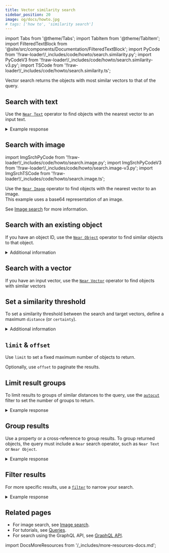 ```yaml
---
title: Vector similarity search
sidebar_position: 20
image: og/docs/howto.jpg
# tags: ['how to', 'similarity search']
---
```


import Tabs from '@theme/Tabs';
import TabItem from '@theme/TabItem';
import FilteredTextBlock from '@site/src/components/Documentation/FilteredTextBlock';
import PyCode from '!!raw-loader!/_includes/code/howto/search.similarity.py';
import PyCodeV3 from '!!raw-loader!/_includes/code/howto/search.similarity-v3.py';
import TSCode from '!!raw-loader!/_includes/code/howto/search.similarity.ts';

Vector search returns the objects with most similar vectors to that of the query.

## Search with text

Use the [`Near Text`](../api/graphql/search-operators.md#neartext) operator to find objects with the nearest vector to an input text.

<Tabs groupId="languages">
  <TabItem value="py" label="Python (v4)">
    <FilteredTextBlock
      text={PyCode}
      startMarker="# GetNearTextPython"
      endMarker="# END GetNearTextPython"
      language="python"
    />
  </TabItem>

  <TabItem value="py3" label="Python (v3)">
    <FilteredTextBlock
      text={PyCodeV3}
      startMarker="# GetNearTextPython"
      endMarker="# END GetNearTextPython"
      language="python"
    />
  </TabItem>

  <TabItem value="js" label="JavaScript/TypeScript">
    <FilteredTextBlock
      text={TSCode}
      startMarker="// GetNearText"
      endMarker="// END GetNearText"
      language="ts"
    />
  </TabItem>

  <TabItem value="graphql" label="GraphQL">
    <FilteredTextBlock
      text={PyCode}
      startMarker="# GetNearTextGraphql"
      endMarker="# END GetNearTextGraphql"
      language="graphql"
    />
  </TabItem>
</Tabs>

<details>
  <summary>Example response</summary>

The output is like this:

<FilteredTextBlock
  text={PyCode}
  startMarker="# START Expected nearText results"
  endMarker="# END Expected nearText results"
  language="json"
/>

</details>

## Search with image

import ImgSrchPyCode from '!!raw-loader!/_includes/code/howto/search.image.py';
import ImgSrchPyCodeV3 from '!!raw-loader!/_includes/code/howto/search.image-v3.py';
import ImgSrchTSCode from '!!raw-loader!/_includes/code/howto/search.image.ts';

Use the [`Near Image`](../api/graphql/search-operators.md#nearimage) operator to find objects with the nearest vector to an image.<br/>
This example uses a base64 representation of an image.

<Tabs groupId="languages">
  <TabItem value="py" label="Python (v4)">
    <FilteredTextBlock
      text={ImgSrchPyCode}
      startMarker="# START search with base64"
      endMarker="# END search with base64"
      language="py"
    />
  </TabItem>

  <TabItem value="py3" label="Python (v3)">
    <FilteredTextBlock
      text={ImgSrchPyCodeV3}
      startMarker="# START search with base64"
      endMarker="# END search with base64"
      language="py"
    />
  </TabItem>

  <TabItem value="js" label="JavaScript/TypeScript">
    <FilteredTextBlock
      text={ImgSrchTSCode}
      startMarker="// START search with base64"
      endMarker="// END search with base64"
      language="ts"
    />
  </TabItem>
</Tabs>

See [Image search](./image.md) for more information.


## Search with an existing object

If you have an object ID, use the [`Near Object`](../api/graphql/search-operators.md#nearobject) operator to find similar objects to that object.

<Tabs groupId="languages">
  <TabItem value="py" label="Python (v4)">
    <FilteredTextBlock
      text={PyCode}
      startMarker="# GetNearObjectPython"
      endMarker="# END GetNearObjectPython"
      language="python"
    />
  </TabItem>

  <TabItem value="py3" label="Python (v3)">
    <FilteredTextBlock
      text={PyCodeV3}
      startMarker="# GetNearObjectPython"
      endMarker="# END GetNearObjectPython"
      language="python"
    />
  </TabItem>

  <TabItem value="js" label="JavaScript/TypeScript">
    <FilteredTextBlock
      text={TSCode}
      startMarker="// GetNearObject"
      endMarker="// END GetNearObject"
      language="ts"
    />
  </TabItem>

  <TabItem value="graphql" label="GraphQL">
    <FilteredTextBlock
      text={PyCode}
      startMarker="# GetNearObjectGraphQL"
      endMarker="# END GetNearObjectGraphQL"
      language="graphql"
    />
  </TabItem>
</Tabs>

<details>
  <summary>
    Additional information
  </summary>
  <div>
    To get the object ID, see [Retrieve the object ID](./basics.md#retrieve-the-object-id).
  </div>
</details>


## Search with a vector

If you have an input vector, use the [`Near Vector`](../api/graphql/search-operators.md#nearvector) operator to find objects with similar vectors

<Tabs groupId="languages">
  <TabItem value="py" label="Python (v4)">
    <FilteredTextBlock
      text={PyCode}
      startMarker="# GetNearVectorPython"
      endMarker="# END GetNearVectorPython"
      language="python"
    />
  </TabItem>

  <TabItem value="py3" label="Python (v3)">
    <FilteredTextBlock
      text={PyCodeV3}
      startMarker="# GetNearVectorPython"
      endMarker="# END GetNearVectorPython"
      language="python"
    />
  </TabItem>

  <TabItem value="js" label="JavaScript/TypeScript">
    <FilteredTextBlock
      text={TSCode}
      startMarker="// GetNearVector"
      endMarker="// END GetNearVector"
      language="ts"
    />
  </TabItem>

  <TabItem value="graphql" label="GraphQL">
    <FilteredTextBlock
      text={PyCode}
      startMarker="# GetNearVectorGraphQL"
      endMarker="# END GetNearVectorGraphQL"
      language="graphql"
    />
  </TabItem>
</Tabs>

## Set a similarity threshold

To set a similarity threshold between the search and target vectors, define a maximum `distance` (or `certainty`).

<Tabs groupId="languages">
  <TabItem value="py" label="Python (v4)">
    <FilteredTextBlock
      text={PyCode}
      startMarker="# GetWithDistancePython"
      endMarker="# END GetWithDistancePython"
      language="python"
    />
  </TabItem>

  <TabItem value="py3" label="Python (v3)">
    <FilteredTextBlock
      text={PyCodeV3}
      startMarker="# GetWithDistancePython"
      endMarker="# END GetWithDistancePython"
      language="python"
    />
  </TabItem>

  <TabItem value="js" label="JavaScript/TypeScript">
    <FilteredTextBlock
      text={TSCode}
      startMarker="// GetWithDistance"
      endMarker="// END GetWithDistance"
      language="ts"
    />
  </TabItem>

  <TabItem value="graphql" label="GraphQL">
    <FilteredTextBlock
      text={PyCode}
      startMarker="# GetWithDistanceGraphQL"
      endMarker="# END GetWithDistanceGraphQL"
      language="graphql"
    />
  </TabItem>
</Tabs>

<details>
  <summary>Additional information</summary>

- The distance value depends on many factors, including the vectorization model you use. Experiment with your data to find a value that works for you.
- [`certainty`](../config-refs/distances.md#distance-vs-certainty) is only available with `cosine` distance.
- To find the least similar objects, use the negative cosine distance with `nearVector` search.

</details>

## `limit` & `offset`

Use `limit` to set a fixed maximum number of objects to return.

Optionally, use `offset` to paginate the results.

<Tabs groupId="languages">
  <TabItem value="py" label="Python (v4)">
    <FilteredTextBlock
      text={PyCode}
      startMarker="# GetLimitOffsetPython"
      endMarker="# END GetLimitOffsetPython"
      language="python"
    />
  </TabItem>

  <TabItem value="py3" label="Python (v3)">
    <FilteredTextBlock
      text={PyCodeV3}
      startMarker="# GetLimitOffsetPython"
      endMarker="# END GetLimitOffsetPython"
      language="python"
    />
  </TabItem>

  <TabItem value="js" label="JavaScript/TypeScript">
    <FilteredTextBlock
      text={TSCode}
      startMarker="// GetLimitOffset"
      endMarker="// END GetLimitOffset"
      language="ts"
    />
  </TabItem>

  <TabItem value="graphql" label="GraphQL">
    <FilteredTextBlock
      text={PyCode}
      startMarker="# GetLimitOffsetGraphQL"
      endMarker="# END GetLimitOffsetGraphQL"
      language="graphql"
    />
  </TabItem>
</Tabs>

## Limit result groups

To limit results to groups of similar distances to the query, use the [`autocut`](../api/graphql/additional-operators.md#autocut) filter to set the number of groups to return.

<Tabs groupId="languages">
  <TabItem value="py" label="Python (v4)">
    <FilteredTextBlock
      text={PyCode}
      startMarker="# START Autocut Python"
      endMarker="# END Autocut Python"
      language="py"
    />
  </TabItem>

  <TabItem value="py3" label="Python (v3)">
    <FilteredTextBlock
      text={PyCodeV3}
      startMarker="# START Autocut Python"
      endMarker="# END Autocut Python"
      language="py"
    />
  </TabItem>

  <TabItem value="js" label="JavaScript/TypeScript">
    <FilteredTextBlock
      text={TSCode}
      startMarker="// START Autocut"
      endMarker="// END Autocut"
      language="ts"
    />
  </TabItem>

  <TabItem value="graphql" label="GraphQL">
    <FilteredTextBlock
      text={PyCode}
      startMarker="# START Autocut GraphQL"
      endMarker="# END Autocut GraphQL"
      language="graphql"
    />
  </TabItem>
</Tabs>

<details>
  <summary>Example response</summary>

The output is like this:

<FilteredTextBlock
  text={PyCode}
  startMarker="# START Expected nearText results"
  endMarker="# END Expected nearText results"
  language="json"
/>

</details>

## Group results

Use a property or a cross-reference to group results. To group returned objects, the query must include a `Near` search operator, such as `Near Text` or `Near Object`.

<Tabs groupId="languages">
  <TabItem value="py" label="Python (v4)">
    <FilteredTextBlock
      text={PyCode}
      startMarker="# GetWithGroupbyPython"
      endMarker="# END GetWithGroupbyPython"
      language="python"
    />
  </TabItem>

  <TabItem value="py3" label="Python (v3)">
    <FilteredTextBlock
      text={PyCodeV3}
      startMarker="# GetWithGroupbyPython"
      endMarker="# END GetWithGroupbyPython"
      language="python"
    />
  </TabItem>

  <TabItem value="js" label="JavaScript/TypeScript">
    <FilteredTextBlock
      text={TSCode}
      startMarker="// GetWithGroupBy"
      endMarker="// END GetWithGroupBy"
      language="ts"
    />
  </TabItem>
  <TabItem value="graphql" label="GraphQL">
    <FilteredTextBlock
      text={PyCode}
      startMarker="# GetWithGroupbyGraphQL"
      endMarker="# END GetWithGroupbyGraphQL"
      language="graphql"
    />
  </TabItem>
</Tabs>

<details>
  <summary>Example response</summary>

The output is like this:

<FilteredTextBlock
  text={PyCode}
  startMarker="# Expected groupBy results"
  endMarker="# END Expected groupBy results"
  language="json"
/>

</details>

## Filter results

For more specific results, use a [`filter`](../api/graphql/filters.md) to narrow your search.

<Tabs groupId="languages">
  <TabItem value="py" label="Python (v4)">
    <FilteredTextBlock
      text={PyCode}
      startMarker="# GetWithWherePython"
      endMarker="# END GetWithWherePython"
      language="python"
    />
  </TabItem>

  <TabItem value="py3" label="Python (v3)">
    <FilteredTextBlock
      text={PyCodeV3}
      startMarker="# GetWithWherePython"
      endMarker="# END GetWithWherePython"
      language="python"
    />
  </TabItem>

  <TabItem value="js" label="JavaScript/TypeScript">
    <FilteredTextBlock
      text={TSCode}
      startMarker="// GetWithFilter"
      endMarker="// END GetWithFilter"
      language="ts"
    />
  </TabItem>

  <TabItem value="graphql" label="GraphQL">
    <FilteredTextBlock
      text={PyCode}
      startMarker="# GetWithWhereGraphQL"
      endMarker="# END GetWithWhereGraphQL"
      language="graphql"
    />
  </TabItem>
</Tabs>

<details>
  <summary>Example response</summary>

The output is like this:

<FilteredTextBlock
  text={PyCode}
  startMarker="# Expected where results"
  endMarker="# END Expected where results"
  language="json"
/>

</details>

## Related pages

- For image search, see [Image search](/developers/weaviate/search/image).
- For tutorials, see [Queries](/developers/academy/zero_to_mvp/queries_1).
- For search using the GraphQL API, see [GraphQL API](/developers/weaviate/api/graphql).

import DocsMoreResources from '/_includes/more-resources-docs.md';

<DocsMoreResources />
